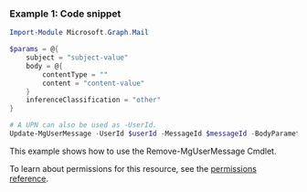 ### Example 1: Code snippet

```powershellImport-Module Microsoft.Graph.Mail

$params = @{
	subject = "subject-value"
	body = @{
		contentType = ""
		content = "content-value"
	}
	inferenceClassification = "other"
}

# A UPN can also be used as -UserId.
Update-MgUserMessage -UserId $userId -MessageId $messageId -BodyParameter $params
```
This example shows how to use the Remove-MgUserMessage Cmdlet.
To learn about permissions for this resource, see the [permissions reference](/graph/permissions-reference).

